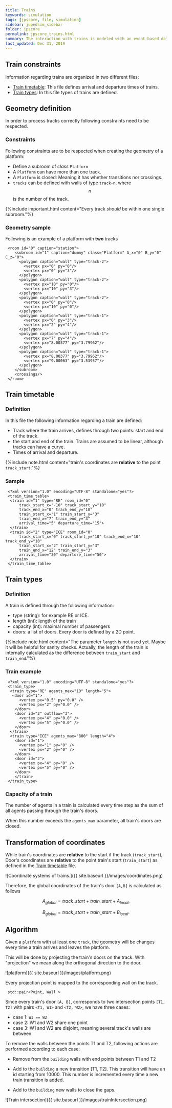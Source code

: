 ```yaml
---
title: Trains
keywords: simulation
tags: [jpscore, file, simulation]
sidebar: jupedsim_sidebar
folder: jpscore
permalink: jpscore_trains.html
summary: The interaction with trains is modeled with an event-based deleting and creating of doors. When a train arrives on the platform, doors are created and again deleting when the train departs.
last_updated: Dec 31, 2019
---
```



## Train constraints

Information regarding trains are organized in two different files:
- [Train timetable](#train-timetable): This file defines arrival and departure times of trains.
- [Train types](#train-types): In this file types of trains are defined.

## Geometry definition

In order to process tracks correctly following constraints need to be respected.

### Constraints

Following constraints are to be respected when creating the geometry of a platform:

- Define a subroom of *class* `Platform`
- A `Platform` can have more than one track.
- A `Platform` is closed: Meaning it has whether transitions nor crossings.
- `tracks` can be defined with walls of type `track-n`, where $$n$$ is the number of the track.

{%include important.html content="Every track *should* be within one single subroom."%}

### Geometry sample

Following is an example of a platform with **two** tracks

```
 <room id="0" caption="station">
    <subroom id="1" caption="dummy" class="Platform" A_x="0" B_y="0" C_z="0">
      <polygon caption="wall" type="track-2">
        <vertex px="0" py="0"/>
        <vertex px="0" py="3"/>
      </polygon>
      <polygon caption="wall" type="track-2">
        <vertex px="10" py="0"/>
        <vertex px="10" py="3"/>
      </polygon>
      <polygon caption="wall" type="track-2">
        <vertex px="0" py="0"/>
        <vertex px="10" py="0"/>
      </polygon>
      <polygon caption="wall" type="track-1">
        <vertex px="0" py="3"/>
        <vertex px="2" py="4"/>
      </polygon>
      <polygon caption="wall" type="track-1">
        <vertex px="7" py="4"/>
        <vertex px="8.00377" py="3.79962"/>
      </polygon>
      <polygon caption="wall" type="track-1">
        <vertex px="8.00377" py="3.79962"/>
        <vertex px="9.00063" py="3.53957"/>
      </polygon>
    </subroom>
    <crossings/>
 </room>
```

## Train timetable

### Definition 

In this file the following information regarding a train are defined: 

- Track where the train arrives, defines through two points: start and end of the track.
- the start and end of the train. Trains are assumed to be linear, although tracks can have a curve.
- Times of arrival and departure.

{%include note.html content="train's coordinates are **relative** to the point `track_start`."%}

### Sample

```
 <?xml version="1.0" encoding="UTF-8" standalone="yes"?>
 <train_time_table>
  <train id="1" type="RE" room_id="0"
      track_start_x="-10" track_start_y="10" 
      track_end_x="0" track_end_y="10"
      train_start_x="1" train_start_y="3"
      train_end_x="7" train_end_y="3"
      arrival_time="5" departure_time="15">
  </train>
  <train id="2" type="ICE" room_id="0"
      track_start_x="0" track_start_y="10" track_end_x="10" track_end_y="10"
      train_start_x="2" train_start_y="3"
      train_end_x="12" train_end_y="3"
      arrival_time="30" departure_time="50">
  </train>
 </train_time_table>
```
## Train types

### Definition

A train is defined through the following information: 

- type (string): for example RE or ICE.
- length (int): length of the train
- capacity (int): maximal number of passengers
- doors: a list of doors. Every door is defined by a 2D point.

{%include note.html content="The parameter `length` is not used yet. Maybe it will be helpful for sanity checks. Actually, the length of the train is internally calculated as the difference between `train_start` and `train_end`."%}

### Train example

```
 <?xml version="1.0" encoding="UTF-8" standalone="yes"?>
 <train_type>
  <train type="RE" agents_max="10" length="5">
   <door id="1">
      <vertex px="0.5" py="0.0" />
      <vertex px="2" py="0.0" />
    </door>
    <door id="2" outflow="3">
      <vertex px="4" py="0.0" />
      <vertex px="5" py="0.0" />
    </door>
  </train>
  <train type="ICE" agents_max="800" length="4">
    <door id="1">
      <vertex px="1" py="0" />
      <vertex px="2" py="0" />
    </door>
    <door id="2">
      <vertex px="4" py="0" />
      <vertex px="5" py="0" />
    </door>
    </train>
 </train_type>
```
### Capacity of a train

The number of agents in a train is calculated every time step as the sum of
all agents passing through the train's doors.

When this number exceeds the `agents_max` parameter, all train's doors are closed.

## Transformation of coordinates

While train's coordinates are **relative** to the start if the track (`track_start`), 
Door's coordinates are **relative** to the point train's start (`train_start`) as defined in the [Train timetable](#train-timetable) file.

![Coordinate systems of trains.]({{ site.baseurl }}/images/coordinates.png)

Therefore, the global coordinates of the train's door `[A,B]` is calculated as follows

$$
A_{global} = track\_start + train\_start + A_{local},
$$

$$
B_{global} = track\_start + train\_start + B_{local}.
$$


## Algorithm

Given a `platform` with at least one `track`, the geometry will be changes every time a train arrives and leaves the platform.

This will be done by projecting the train's doors on the track. With "projection" we mean along the orthogonal direction to the door.

![platform]({{ site.baseurl }}/images/platform.png)

Every projection point is mapped to the corresponding wall on the track.

```
 std::pair<Point, Wall >
```

Since every train's door `[A, B]`, corresponds to two intersection points `[T1, T2]` with pairs `<T1, W1>` and `<T2, W2>`, we have three cases:

- case 1: `W1 == W2`
- case 2: W1 and W2 share one point
- case 3: W1 and W2 are disjoint, meaning several track's walls are between.

To remove the walls between the points T1 and T2, following actions are performed according to each case:
- Remove from the `building` walls with end points between T1 and T2
- Add to the `building` a new transition  [T1, T2]. This transition will have an id starting from 10000. This number is incremented every time a new train transition is added.

- Add  to the `building` new walls to close the gaps.

![Train intersection]({{ site.baseurl }}/images/trainIntersection.png)
